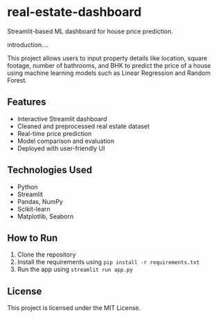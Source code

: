# real-estate-dashboard
Streamlit-based ML dashboard for house price prediction.
  
introduction....

This project allows users to input property details like location, square footage, number of bathrooms, and BHK to predict the price of a house using machine learning models such as Linear Regression and Random Forest.

## Features
- Interactive Streamlit dashboard  
- Cleaned and preprocessed real estate dataset  
- Real-time price prediction  
- Model comparison and evaluation  
- Deployed with user-friendly UI

## Technologies Used
- Python  
- Streamlit  
- Pandas, NumPy  
- Scikit-learn  
- Matplotlib, Seaborn  

## How to Run
1. Clone the repository  
2. Install the requirements using `pip install -r requirements.txt`  
3. Run the app using `streamlit run app.py`

## License
This project is licensed under the MIT License.
